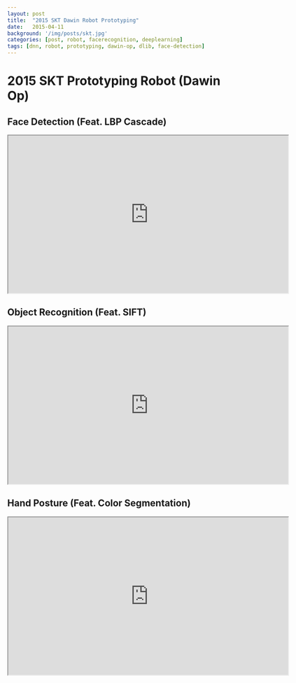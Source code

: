 ```yaml
---
layout: post
title:  "2015 SKT Dawin Robot Prototyping"
date:   2015-04-11
background: '/img/posts/skt.jpg'
categories: [post, robot, facerecognition, deeplearning]
tags: [dnn, robot, prototyping, dawin-op, dlib, face-detection]
---
```


2015 SKT Prototyping Robot (Dawin Op)
============================================

Face Detection (Feat. LBP Cascade)
------------------------------------------------
<iframe src="https://drive.google.com/file/d/1nNt4SIcOtZKixVD_jTh2nug_VEV2UXOS_w/preview" width="640" height="360"></span></iframe>

Object Recognition (Feat. SIFT)
------------------------------------------------
<iframe src="https://drive.google.com/file/d/1WQ7ONu6Fcvyl8op5uKTGb88U3YNPd_DlsA/preview" width="640" height="360"></span></iframe>

Hand Posture (Feat. Color Segmentation)
------------------------------------------------
<iframe src="https://drive.google.com/file/d/1gyXo7ydoeacv7yKgxKTGbLPP2Aejor9ieQ/preview" width="640" height="360"></span></iframe>
